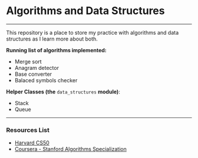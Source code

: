 # Algorithms and Data Structures

***

This repository is a place to store my practice with algorithms and data structures as I learn more about both.

**Running list of algorithms implemented:**

- Merge sort
- Anagram detector
- Base converter
- Balaced symbols checker

**Helper Classes (the** `data_structures` **module)**:

- Stack
- Queue

***

### Resources List

- [Harvard CS50](https://cs50.harvard.edu/x/2022/)
- [Coursera - Stanford Algorithms Specialization](https://www.coursera.org/specializations/algorithms)
